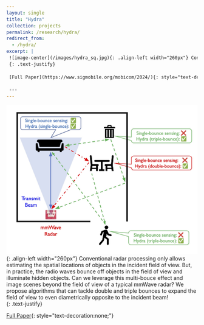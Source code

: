 ```yaml
---
layout: single
title: "Hydra"
collection: projects
permalink: /research/hydra/
redirect_from: 
  - /hydra/
excerpt: |
 ![image-center](/images/hydra_sq.jpg){: .align-left width="260px"} Conventional radar processing only allows estimating the spatial locations of objects in the incident field of view. But, in practice, the radio waves bounce off objects in the field of view and illuminate hidden objects. Can we leverage this multi-bouce effect and image scenes beyond the field of view of a typical mmWave radar? We propose algorithms that can tackle double and triple bounces to expand the field of view to even diametrically opposite to the incident beam!  
 {: .text-justify}

 [Full Paper](https://www.sigmobile.org/mobicom/2024/){: style="text-decoration:none;"}

 ---
---
```

 ![image-center](/images/hydra_sq.jpg){: .align-left width="260px"} Conventional radar processing only allows estimating the spatial locations of objects in the incident field of view. But, in practice, the radio waves bounce off objects in the field of view and illuminate hidden objects. Can we leverage this multi-bouce effect and image scenes beyond the field of view of a typical mmWave radar? We propose algorithms that can tackle double and triple bounces to expand the field of view to even diametrically opposite to the incident beam!  
 {: .text-justify}

 [Full Paper](https://www.sigmobile.org/mobicom/2024/){: style="text-decoration:none;"}
 
